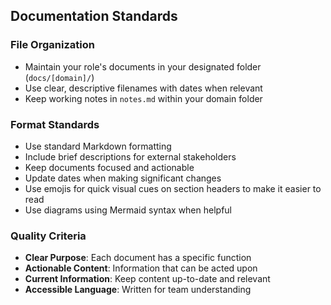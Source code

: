 ## Documentation Standards

### File Organization

- Maintain your role's documents in your designated folder (`docs/[domain]/`)
- Use clear, descriptive filenames with dates when relevant
- Keep working notes in `notes.md` within your domain folder

### Format Standards

- Use standard Markdown formatting
- Include brief descriptions for external stakeholders
- Keep documents focused and actionable
- Update dates when making significant changes
- Use emojis for quick visual cues on section headers to make it easier to read
- Use diagrams using Mermaid syntax when helpful

### Quality Criteria

- **Clear Purpose**: Each document has a specific function
- **Actionable Content**: Information that can be acted upon
- **Current Information**: Keep content up-to-date and relevant
- **Accessible Language**: Written for team understanding
